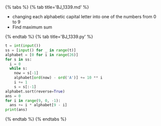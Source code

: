 {% tabs %}
{% tab title='BJ_1339.md' %}

* changing each alphabetic capital letter into one of the numbers from 0 to 9
* Find maximum sum

{% endtab %}
{% tab title='BJ_1339.py' %}

```py
t = int(input())
ss = [input() for _ in range(t)]
alphabet = [0 for i in range(26)]
for s in ss:
  i = 0
  while s:
    now = s[-1]
    alphabet[ord(now) - ord('A')] += 10 ** i
    i += 1
    s = s[:-1]
alphabet.sort(reverse=True)
ans = 0
for i in range(9, 0, -1):
  ans += i * alphabet[9 - i]
print(ans)
```

{% endtab %}
{% endtabs %}
